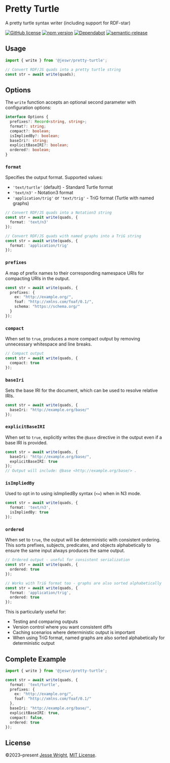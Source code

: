# Pretty Turtle

A pretty turtle syntax writer (including support for RDF-star)

[![GitHub license](https://img.shields.io/github/license/jeswr/pretty-turtle.svg)](https://github.com/jeswr/pretty-turtle/blob/master/LICENSE)
[![npm version](https://img.shields.io/npm/v/@jeswr/pretty-turtle.svg)](https://www.npmjs.com/package/@jeswr/pretty-turtle)
[![Dependabot](https://badgen.net/badge/Dependabot/enabled/green?icon=dependabot)](https://dependabot.com/)
[![semantic-release](https://img.shields.io/badge/%20%20%F0%9F%93%A6%F0%9F%9A%80-semantic--release-e10079.svg)](https://github.com/semantic-release/semantic-release)

## Usage

```ts
import { write } from '@jeswr/pretty-turtle';

// Convert RDF/JS quads into a pretty turtle string
const str = await write(quads);
```

## Options

The `write` function accepts an optional second parameter with configuration options:

```ts
interface Options {
  prefixes?: Record<string, string>;
  format?: string;
  compact?: boolean;
  isImpliedBy?: boolean;
  baseIri?: string;
  explicitBaseIRI?: boolean;
  ordered?: boolean;
}
```

### `format`

Specifies the output format. Supported values:

- `'text/turtle'` (default) - Standard Turtle format
- `'text/n3'` - Notation3 format
- `'application/trig'` or `'text/trig'` - TriG format (Turtle with named graphs)

```ts
// Convert RDF/JS quads into a Notation3 string
const str = await write(quads, {
  format: 'text/n3'
});

// Convert RDF/JS quads with named graphs into a TriG string
const str = await write(quads, {
  format: 'application/trig'
});
```

### `prefixes`

A map of prefix names to their corresponding namespace URIs for compacting URIs in the output.

```ts
const str = await write(quads, {
  prefixes: {
    ex: "http://example.org/",
    foaf: "http://xmlns.com/foaf/0.1/",
    schema: "https://schema.org/"
  }
});
```

### `compact`

When set to `true`, produces a more compact output by removing unnecessary whitespace and line breaks.

```ts
// Compact output
const str = await write(quads, {
  compact: true
});
```

### `baseIri`

Sets the base IRI for the document, which can be used to resolve relative IRIs.

```ts
const str = await write(quads, {
  baseIri: "http://example.org/base/"
});
```

### `explicitBaseIRI`

When set to `true`, explicitly writes the `@base` directive in the output even if a base IRI is provided.

```ts
const str = await write(quads, {
  baseIri: "http://example.org/base/",
  explicitBaseIRI: true
});
// Output will include: @base <http://example.org/base/> .
```

### `isImpliedBy`

Used to opt in to using isImpliedBy syntax (`<=`) when in N3 mode.

```ts
const str = await write(quads, {
  format: 'text/n3',
  isImpliedBy: true
});
```

### `ordered`

When set to `true`, the output will be deterministic with consistent ordering. This sorts prefixes, subjects, predicates, and objects alphabetically to ensure the same input always produces the same output.

```ts
// Ordered output - useful for consistent serialization
const str = await write(quads, {
  ordered: true
});

// Works with TriG format too - graphs are also sorted alphabetically
const str = await write(quads, {
  format: 'application/trig',
  ordered: true
});
```

This is particularly useful for:
- Testing and comparing outputs
- Version control where you want consistent diffs
- Caching scenarios where deterministic output is important
- When using TriG format, named graphs are also sorted alphabetically for deterministic output

## Complete Example

```ts
import { write } from '@jeswr/pretty-turtle';

const str = await write(quads, {
  format: 'text/turtle',
  prefixes: {
    ex: "http://example.org/",
    foaf: "http://xmlns.com/foaf/0.1/"
  },
  baseIri: "http://example.org/base/",
  explicitBaseIRI: true,
  compact: false,
  ordered: true
});
```

## License

©2023–present
[Jesse Wright](https://github.com/jeswr),
[MIT License](https://github.com/jeswr/pretty-turtle/blob/master/LICENSE).
